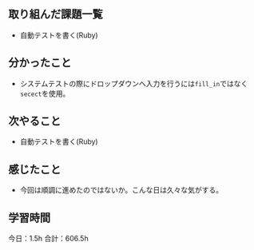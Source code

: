 ## 取り組んだ課題一覧
* 自動テストを書く(Ruby)
## 分かったこと
* システムテストの際にドロップダウンへ入力を行うには```fill_in```ではなく```secect```を使用。
      
    
    

## 次やること
* 自動テストを書く(Ruby)
## 感じたこと
* 今回は順調に進めたのではないか。こんな日は久々な気がする。
 
## 学習時間
今日：1.5h
合計：606.5h
